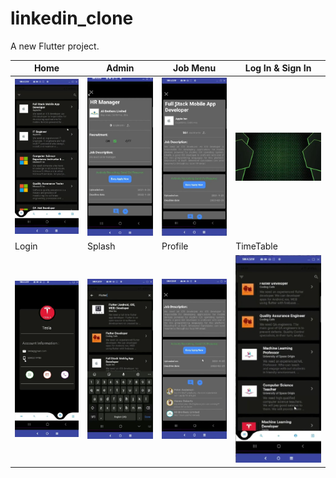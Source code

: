 # linkedin_clone

A new Flutter project.

| Home | Admin | Job Menu | Log In & Sign In |
|--|--|--|--|
| ![Home](assets/images/3.jpg) | ![Admin](assets/images/12.jpg) | ![Job Menu](assets/images/6.jpg) |![Log In & Sign In](assets/images/1.jpg) |
| Login | Splash | Profile | TimeTable |
| ![Login](assets/images/10.jpg) | ![Splash](assets/images/9.jpg) | ![Profile](assets/images/7.jpg) |![TimeTable](assets/images/5.jpg) |
